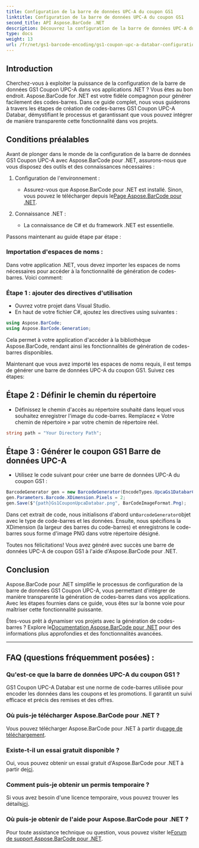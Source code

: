 ```yaml
---
title: Configuration de la barre de données UPC-A du coupon GS1
linktitle: Configuration de la barre de données UPC-A du coupon GS1
second_title: API Aspose.BarCode .NET
description: Découvrez la configuration de la barre de données UPC-A du coupon GS1 avec Aspose.BarCode pour .NET. Créez facilement des codes-barres. Commencez maintenant!
type: docs
weight: 13
url: /fr/net/gs1-barcode-encoding/gs1-coupon-upc-a-databar-configuration/
---
```


## Introduction

Cherchez-vous à exploiter la puissance de la configuration de la barre de données GS1 Coupon UPC-A dans vos applications .NET ? Vous êtes au bon endroit. Aspose.BarCode for .NET est votre fidèle compagnon pour générer facilement des codes-barres. Dans ce guide complet, nous vous guiderons à travers les étapes de création de codes-barres GS1 Coupon UPC-A Databar, démystifiant le processus et garantissant que vous pouvez intégrer de manière transparente cette fonctionnalité dans vos projets.

## Conditions préalables

Avant de plonger dans le monde de la configuration de la barre de données GS1 Coupon UPC-A avec Aspose.BarCode pour .NET, assurons-nous que vous disposez des outils et des connaissances nécessaires :

1. Configuration de l'environnement :
   -  Assurez-vous que Aspose.BarCode pour .NET est installé. Sinon, vous pouvez le télécharger depuis le[Page Aspose.BarCode pour .NET](https://releases.aspose.com/barcode/net/).

2. Connaissance .NET :
   - La connaissance de C# et du framework .NET est essentielle.

Passons maintenant au guide étape par étape :

### Importation d'espaces de noms :

Dans votre application .NET, vous devez importer les espaces de noms nécessaires pour accéder à la fonctionnalité de génération de codes-barres. Voici comment:

### Étape 1 : ajouter des directives d'utilisation
- Ouvrez votre projet dans Visual Studio.
- En haut de votre fichier C#, ajoutez les directives using suivantes :

```csharp
using Aspose.BarCode;
using Aspose.BarCode.Generation;
```

Cela permet à votre application d'accéder à la bibliothèque Aspose.BarCode, rendant ainsi les fonctionnalités de génération de codes-barres disponibles.

Maintenant que vous avez importé les espaces de noms requis, il est temps de générer une barre de données UPC-A du coupon GS1. Suivez ces étapes:

## Étape 2 : Définir le chemin du répertoire
- Définissez le chemin d'accès au répertoire souhaité dans lequel vous souhaitez enregistrer l'image du code-barres. Remplacez « Votre chemin de répertoire » par votre chemin de répertoire réel.

```csharp
string path = "Your Directory Path";
```

## Étape 3 : Générer le coupon GS1 Barre de données UPC-A
- Utilisez le code suivant pour créer une barre de données UPC-A du coupon GS1 :

```csharp
BarcodeGenerator gen = new BarcodeGenerator(EncodeTypes.UpcaGs1DatabarCoupon, "123456789012(8110)ASPOSE");
gen.Parameters.Barcode.XDimension.Pixels = 2;
gen.Save($"{path}Gs1CouponUpcaDatabar.png", BarCodeImageFormat.Png);
```

 Dans cet extrait de code, nous initialisons d'abord un`BarcodeGenerator`objet avec le type de code-barres et les données. Ensuite, nous spécifions la XDimension (la largeur des barres du code-barres) et enregistrons le code-barres sous forme d'image PNG dans votre répertoire désigné.

Toutes nos félicitations! Vous avez généré avec succès une barre de données UPC-A de coupon GS1 à l'aide d'Aspose.BarCode pour .NET.

## Conclusion

Aspose.BarCode pour .NET simplifie le processus de configuration de la barre de données GS1 Coupon UPC-A, vous permettant d'intégrer de manière transparente la génération de codes-barres dans vos applications. Avec les étapes fournies dans ce guide, vous êtes sur la bonne voie pour maîtriser cette fonctionnalité puissante.

 Êtes-vous prêt à dynamiser vos projets avec la génération de codes-barres ? Explore le[Documentation Aspose.BarCode pour .NET](https://reference.aspose.com/barcode/net/) pour des informations plus approfondies et des fonctionnalités avancées.

---

## FAQ (questions fréquemment posées) :

### Qu'est-ce que la barre de données UPC-A du coupon GS1 ?
GS1 Coupon UPC-A Databar est une norme de code-barres utilisée pour encoder les données dans les coupons et les promotions. Il garantit un suivi efficace et précis des remises et des offres.

### Où puis-je télécharger Aspose.BarCode pour .NET ?
Vous pouvez télécharger Aspose.BarCode pour .NET à partir du[page de téléchargement](https://releases.aspose.com/barcode/net/).

### Existe-t-il un essai gratuit disponible ?
 Oui, vous pouvez obtenir un essai gratuit d'Aspose.BarCode pour .NET à partir de[ici](https://releases.aspose.com/).

### Comment puis-je obtenir un permis temporaire ?
 Si vous avez besoin d'une licence temporaire, vous pouvez trouver les détails[ici](https://purchase.aspose.com/temporary-license/).

### Où puis-je obtenir de l'aide pour Aspose.BarCode pour .NET ?
 Pour toute assistance technique ou question, vous pouvez visiter le[Forum de support Aspose.BarCode pour .NET](https://forum.aspose.com/c/barcode/13).


